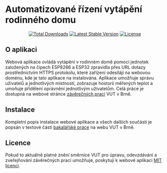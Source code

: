 # Automatizované řízení vytápění rodinného domu

<p align="center">
    <a href="https://packagist.org/packages/sloukapetr/bachelors_thesis-web_application"><img src="https://img.shields.io/packagist/dt/sloukapetr/bachelors_thesis-web_application" alt="Total Downloads"></a>
    <a href="https://packagist.org/packages/sloukapetr/bachelors_thesis-web_application"><img src="https://img.shields.io/packagist/v/sloukapetr/bachelors_thesis-web_application" alt="Latest Stable Version"></a>
    <a href="https://packagist.org/packages/sloukapetr/bachelors_thesis-web_application"><img src="https://img.shields.io/packagist/l/sloukapetr/bachelors_thesis-web_application" alt="License"></a>
</p>


## O aplikaci

Webová aplikace ovládá vytápění v rodinném domě pomocí jednotek založených na čipech ESP8266 a ESP32 zpravidla přes URL dotazy prostřednictvím HTTPS protokolu, které zařízení odesílájí na webovou doménu, kde je tato aplikace na instalována.
Aplikace umožňuje správu uživatelů a jednotlivých místností, zobrazuje hostorii měřených teplot a umoňuje přidělení oprávnění jednotlivým uživatelům.
Celá práce je dostupná na webové stránce [závěrečných prací](https://www.vut.cz/studenti/zav-prace) VUT v Brně.

## Instalace

Kompletní popis instalace webové aplikace a všech dalších součástí je popsán v textové části [bakalářské práce](https://www.vut.cz/studenti/zav-prace/detail/151076) na webu VUT v Brně.


## Licence

Pokud to aktuálně platné znění směrnice VUT pro úpravu, odevzdávání a zveřejňování závěrečných prací umožňuje, poskytuji k webové aplikaci [MIT licenci](https://opensource.org/licenses/MIT).
